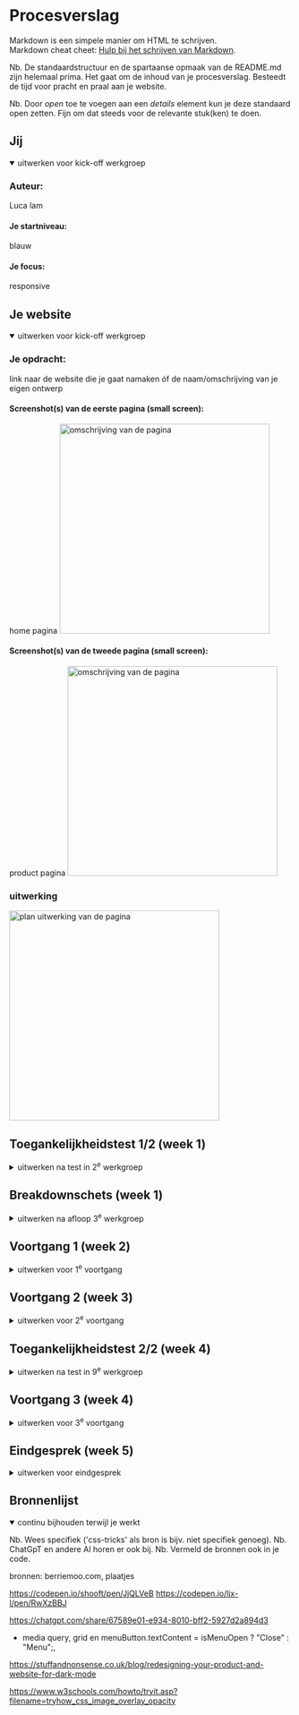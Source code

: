 # Procesverslag
Markdown is een simpele manier om HTML te schrijven.  
Markdown cheat cheet: [Hulp bij het schrijven van Markdown](https://github.com/adam-p/markdown-here/wiki/Markdown-Cheatsheet).

Nb. De standaardstructuur en de spartaanse opmaak van de README.md zijn helemaal prima. Het gaat om de inhoud van je procesverslag. Besteedt de tijd voor pracht en praal aan je website.

Nb. Door *open* toe te voegen aan een *details* element kun je deze standaard open zetten. Fijn om dat steeds voor de relevante stuk(ken) te doen.





## Jij

<details open>
  <summary>uitwerken voor kick-off werkgroep</summary>

  ### Auteur:
  Luca lam

  #### Je startniveau:
 blauw

  #### Je focus:
 responsive
 
</details>





## Je website

<details open>
  <summary>uitwerken voor kick-off werkgroep</summary>

  ### Je opdracht:
  link naar de website die je gaat namaken óf de naam/omschrijving van je eigen ontwerp

  #### Screenshot(s) van de eerste pagina (small screen): 
 home pagina
  <img src="readme-images/screenshot1.png" width="375px" alt="omschrijving van de pagina">

  #### Screenshot(s) van de tweede pagina (small screen):
product pagina
  <img src="readme-images/screenshot2.png" width="375px" alt="omschrijving van de pagina">

  ### uitwerking
  <img src="readme-images/uitwerking.png" width="375px" alt="plan uitwerking van de pagina">
 
</details>



## Toegankelijkheidstest 1/2 (week 1)

<details>
  <summary>uitwerken na test in 2<sup>e</sup> werkgroep</summary>

  ### Bevindingen
  Lijst met je bevindingen die in de test naar voren kwamen:

  -headings zijn niet goed, er missen h1 en h2
  - niet toegengelijk, buttons hebben geen arialabels


</details>



## Breakdownschets (week 1)

<details>
  <summary>uitwerken na afloop 3<sup>e</sup> werkgroep</summary>

  ### de hele pagina: 
  <img src="readme-images/dummy-plaatje.jpg" width="375px" alt="breakdown van de hele pagina">

  ### dynamisch deel (bijv menu): 
  <img src="readme-images/dummy-plaatje.jpg" width="375px" alt="breakdown van een dynamisch deel">

  ### wellicht nog een dynamisch deel (bijv filter): 
  <img src="readme-images/dummy-plaatje.jpg" width="375px" alt="breakdown van nog een dynamisch deel">

</details>





## Voortgang 1 (week 2)

<details>
  <summary>uitwerken voor 1<sup>e</sup> voortgang</summary>

  ### Stand van zaken
  hier dit ging goed & dit was lastig (neem ook screenshots op van delen van je website en code)

  die startup van de html ging goed. 
  hele basic html pagina
  nog geen css


  ### Agenda voor meeting
  NIET GEDAAN
  samen met je groepje opstellen

  | student 1      | student 2          | student 3    | student 4        |
  | ---            | ---                | ---          | ---              |
  | dit bespreken  | en dit             | en ik dit    | en dan ik dat    |
  | en dat ook nog | dit als er tijd is | nog een punt | dit wil ik zeker |
  | ...            | ...                | ...          | ...              |


  ### Verslag van meeting
  hier na afloop snel de uitkomsten van de meeting vastleggen

  - gaat goed
  - arialabels
  - de taal van de site aanpassen
  - icoon van tab


</details>


## Voortgang 2 (week 3)

<details>
  <summary>uitwerken voor 2<sup>e</sup> voortgang</summary>

  ### Stand van zaken
  hier dit ging goed & dit was lastig (neem ook screenshots op van delen van je website en code)

  Html en css opgestelt
  css was hier en daar nog moeilijk
  borders gingen niet
carrosel

  ### Agenda voor meeting
  NIET GEDAAN
  samen met je groepje opstellen

  | student 1      | student 2          | student 3    | student 4        |
  | ---            | ---                | ---          | ---              |
  | dit bespreken  | en dit             | en ik dit    | en dan ik dat    |
  | en dat ook nog | dit als er tijd is | nog een punt | dit wil ik zeker |
  | ...            | ...                | ...          | ...              |


  ### Verslag van meeting
  hier na afloop snel de uitkomsten van de meeting vastleggen

  - carrousel gemaakt 
  - borders gefixt
  - html validator doen

</details>


## Toegankelijkheidstest 2/2 (week 4)

<details>
  <summary>uitwerken na test in 9<sup>e</sup> werkgroep</summary>

  ### Bevindingen
  Lijst met je bevindingen die in de test naar voren kwamen (geef ook aan wat er verbeterd is): 

- headings zijn verbetert
- Toegankelijkheid was niet overal even goed in echte site
- aria labels en logische heading toegevoegd

</details>





## Voortgang 3 (week 4)

<details>
  <summary>uitwerken voor 3<sup>e</sup> voortgang</summary>

  ### Stand van zaken
  hier dit ging goed & dit was lastig (neem ook screenshots op van delen van je website en code):

  grids gaan lastig
  specefieke styling loop ik op vast

  hamburger menu de items moeten nog gefixt worden met css
  de footer grod moet beter alignen
  de secties in de footers worden niet aangeroepen
  sectie 4 (index) kan ik daar beter sectie of grid voor gebruiker?
  font in buttons zijn anders

  ### Agenda voor meeting
  NIET GEDAAN
  samen met je groepje opstellen

  | student 1      | student 2          | student 3    | student 4        |
  | ---            | ---                | ---          | ---              |
  | dit bespreken  | en dit             | en ik dit    | en dan ik dat    |
  | en dat ook nog | dit als er tijd is | nog een punt | dit wil ik zeker |
  | ...            | ...                | ...          | ...              |


  ### Verslag van meeting
  hier na afloop snel de uitkomsten van de meeting vastleggen

  - footer gefixt
  - hamburger menu gefixt

</details>





## Eindgesprek (week 5)

<details>
  <summary>uitwerken voor eindgesprek</summary>

  ### Je uitkomst - karakteristiek screenshots:
  <img src="readme-images/schome.png" width="375px" alt="uitomst opdracht 1">
   <img src="readme-images/scshopall.png" width="375px" alt="uitomst opdracht 1">


  ### Dit ging goed/Heb ik geleerd: 
  Korte omschrijving met plaatjes

ik heb geleerd om met custum properties te werken
  <img src="readme-images/Screenshot 2024-12-12 at 14.24.31.png" width="375px" alt="top">

ik heb geleerd een website responsive te maken met media query
   <img src="readme-images/Screenshot 2024-12-12 at 14.24.39.png" width="375px" alt="top">

ik heb geleerd positionern met grid en flex
  <img src="readme-images/Screenshot 2024-12-12 at 14.25.12.png" width="375px" alt="top">



  ### Dit was lastig/Is niet gelukt:
  
  javascript, het roepen van elementen en die elementen linken aan een functie

  <img src="readme-images/Screenshot 2024-12-12 at 15.31.12.png" width="375px" alt="bummer">
</details>





## Bronnenlijst

<details open>
  <summary>continu bijhouden terwijl je werkt</summary>

  Nb. Wees specifiek ('css-tricks' als bron is bijv. niet specifiek genoeg). 
  Nb. ChatGpT en andere AI horen er ook bij.
  Nb. Vermeld de bronnen ook in je code.


bronnen:
berriemoo.com, plaatjes

https://codepen.io/shooft/pen/JjQLVeB 
https://codepen.io/ljx-l/pen/RwXzBBJ

https://chatgpt.com/share/67589e01-e934-8010-bff2-5927d2a894d3
- media query, grid en  menuButton.textContent = isMenuOpen ? "Close" : "Menu";, 

https://stuffandnonsense.co.uk/blog/redesigning-your-product-and-website-for-dark-mode

https://www.w3schools.com/howto/tryit.asp?filename=tryhow_css_image_overlay_opacity




</details>
